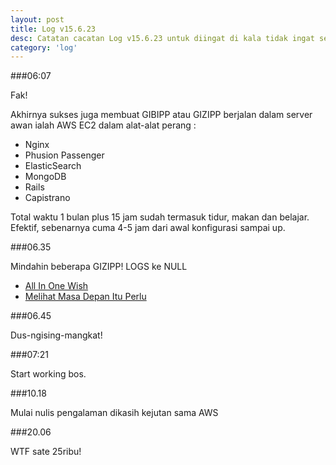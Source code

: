 ```yaml
---
layout: post
title: Log v15.6.23
desc: Catatan cacatan Log v15.6.23 untuk diingat di kala tidak ingat sekaligus sengaja tidak ingat agar kembali mengingat.
category: 'log'
---
```


###06:07

Fak!

Akhirnya sukses juga membuat GIBIPP atau GIZIPP berjalan dalam server awan ialah AWS EC2 dalam alat-alat perang :

- Nginx
- Phusion Passenger
- ElasticSearch
- MongoDB
- Rails
- Capistrano

Total waktu 1 bulan plus 15 jam sudah termasuk tidur, makan dan belajar. Efektif, sebenarnya cuma 4-5 jam dari awal konfigurasi sampai up.

###06.35

Mindahin beberapa GIZIPP! LOGS ke NULL

- [All In One Wish](/null/all-in-one-wish.html)
- [Melihat Masa Depan Itu Perlu](/null/melihat-masa-depan-itu-perlu.html)

###06.45

Dus-ngising-mangkat!

###07:21

Start working bos.

###10.18

Mulai nulis pengalaman dikasih kejutan sama AWS

###20.06

WTF sate 25ribu!